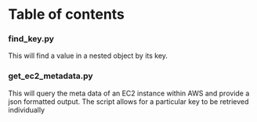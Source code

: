 # Table of contents
### find_key.py
This will find a value in a nested object by its key.
### get_ec2_metadata.py
This will query the meta data of an EC2 instance within AWS and provide a json formatted output. The script allows for a particular key to be retrieved individually
